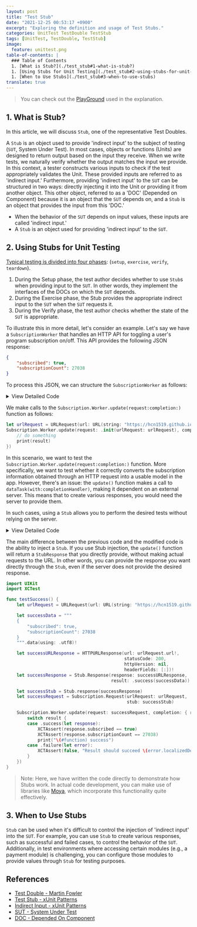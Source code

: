 ```yaml
---
layout: post
title: "Test Stub"
date: "2021-12-25 00:53:17 +0900"
excerpt: "Exploring the definition and usage of Test Stubs."
categories: UnitTest TestDouble TestStub
tags: [UnitTest, TestDouble, TestStub]
image:
  feature: unittest.png
table-of-contents: |
  ### Table of Contents
  1. [What is Stub?](./test_stub#1-what-is-stub?)
  1. [Using Stubs for Unit Testing](./test_stub#2-using-stubs-for-unit-testing)
  1. [When to Use Stubs](./test_stub#3-when-to-use-stubs)
translate: true
---
```


> You can check out the [PlayGround](https://github.com/hcn1519/TestDoublePlayGround) used in the explanation.

## 1. What is Stub?

In this article, we will discuss `Stub`, one of the representative Test Doubles.

A `Stub` is an object used to provide 'indirect input' to the subject of testing (`SUT`, System Under Test). In most cases, objects or functions (Units) are designed to return output based on the input they receive. When we write tests, we naturally verify whether the output matches the input we provide. In this context, a tester constructs various inputs to check if the test appropriately validates the Unit. These provided inputs are referred to as 'indirect input.' Furthermore, providing 'indirect input' to the `SUT` can be structured in two ways: directly injecting it into the Unit or providing it from another object. This other object, referred to as a 'DOC' (Depended on Component) because it is an object that the `SUT` depends on, and a `Stub` is an object that provides the input from this 'DOC.'

- When the behavior of the `SUT` depends on input values, these inputs are called 'indirect input.'
- A `Stub` is an object used for providing 'indirect input' to the `SUT`.

## 2. Using Stubs for Unit Testing

[Typical testing is divided into four phases](https://hcn1519.github.io/en/articles/2021-09/unittest): (`setup`, `exercise`, `verify`, `teardown`).

1. During the Setup phase, the test author decides whether to use `Stub`s when providing input to the `SUT`. In other words, they implement the interfaces of the DOCs on which the `SUT` depends.
2. During the Exercise phase, the Stub provides the appropriate indirect input to the `SUT` when the `SUT` requests it.
3. During the Verify phase, the test author checks whether the state of the `SUT` is appropriate.

To illustrate this in more detail, let's consider an example. Let's say we have a `SubscriptionWorker` that handles an HTTP API for toggling a user's program subscription on/off. This API provides the following JSON response:

```json
{
    "subscribed": true,
    "subscriptionCount": 27038
}
```

To process this JSON, we can structure the `SubscriptionWorker` as follows:

<details>
    <summary>View Detailed Code</summary>

{% highlight swift %}
protocol RequestConvertible {
    var urlRequest: URLRequest { get }
}

enum Subscription {
    enum SubscriptionError: Swift.Error {
        case unExpected(response: HTTPURLResponse)
    }

    struct Request: RequestConvertible {
        let urlRequest: URLRequest
    }

    struct Response: Decodable {
        let subscribed: Int
        let subscriptionCount: Bool
    }

    struct Worker {
        static func update(request: RequestConvertible,
                           completion: @escaping ((Result<Response, Error>) -> Void)) {

            let dataTask = URLSession(configuration: .default)
                .dataTask(with: request.urlRequest, completionHandler: { data, urlResponse, error in

                    if let error = error {
                        completion(.failure(error))
                    }
                    guard
                        let data = data,
                        let urlResponse = urlResponse as? HTTPURLResponse else {
                            return
                        }
                    switch urlResponse.statusCode {
                    case 200:
                        do {
                            let response = try JSONDecoder().decode(Response.self,
                                                                    from: data)
                            completion(.success(response))
                        } catch {
                            completion(.failure(error))
                        }
                    default:
                        completion(.failure(SubscriptionError.unExpected(response: urlResponse)))
                    }
                })
            dataTask.resume()
        }
    }
}
{% endhighlight %}

</details>

We make calls to the `Subscription.Worker.update(request:completion:)` function as follows:

```swift
let urlRequest = URLRequest(url: URL(string: "https://hcn1519.github.io")!)
Subscription.Worker.update(request: .init(urlRequest: urlRequest), completion: { result in
    // do something
    print(result)
})
```

In this scenario, we want to test the `Subscription.Worker.update(request:completion:)` function. More specifically, we want to test whether it correctly converts the subscription information obtained through an HTTP request into a usable model in the app. However, there's an issue: the `update()` function makes a call to `dataTask(with:completionHandler)`, making it dependent on an external server. This means that to create various responses, you would need the server to provide them.

In such cases, using a `Stub` allows you to perform the desired tests without relying on the server.

<details>
    <summary>View Detailed Code</summary>

{% highlight swift %}
import Foundation

public protocol RequestConvertible {
    var urlRequest: URLRequest { get }
    var stub: Stub? { get }
}

public enum Stub {
    case response(Response)
    
    public struct Response {
        public let response: URLResponse
        public let result: Result<Data, Error>

        public init(response: URLResponse, result: Result<Data, Error>) {
            self.response = response
            self.result = result
        }
    }
    
    public enum Error: Swift.Error {
        case emptyStubResponse
        case statusCode(Int)
    }
}

public enum Subscription {
    public enum Error: Swift.Error {
        case unExpected(response: HTTPURLResponse)
    }
    
    public struct Request: RequestConvertible {
        public let urlRequest: URLRequest
        public var stub: Stub?

        public init(urlRequest: URLRequest, stub: Stub?) {
            self.urlRequest = urlRequest
            self.stub = stub
        }
    }
    
    public struct Response: Decodable {
        public let subscribed: Bool
        public let subscriptionCount: Int
    }
    
    public struct Worker {
        public static func update(request: Request,
                                  completion: @escaping ((Result<Response, Swift.Error>) -> Void)) {
            
            let dataTask = URLSession(configuration: .default)
                .dataTask(request: request, completionHanlder: { data, urlResponse, error in
                    
                    if let error = error {
                        completion(.failure(error))
                    }
                    guard
                        let data = data,
                        let urlResponse = urlResponse as? HTTPURLResponse else {
                            return
                        }
                    switch urlResponse.statusCode {
                    case 200:
                        do {
                            let response = try JSONDecoder().decode(Response.self,
                                                                    from: data)
                            completion(.success(response))


                        } catch {
                            completion(.failure(error))
                        }
                    default:
                        completion(.failure(Error.unExpected(response: urlResponse)))
                    }
                })
            dataTask?.resume()
        }
    }
}

extension URLSession {
    public typealias CompletionHandler = (Data?, URLResponse?, Swift.Error?) -> Void
    
    public func dataTask(request: RequestConvertible,
                         completionHanlder: @escaping CompletionHandler) -> URLSessionDataTask? {
        
        guard let stub = request.stub else {
            return dataTask(with: request.urlRequest, completionHandler: completionHanlder)
        }
        
        switch stub {
        case .response(let stubResponse):
            switch stubResponse.result {
            case .success(let data):
                completionHanlder(data, stubResponse.response, nil)
            case .failure(let error):
                completionHanlder(nil, stubResponse.response, error)
            }
        }
        return nil
    }
}
{% endhighlight %}

</details>

The main difference between the previous code and the modified code is the ability to inject a `Stub`. If you use Stub injection, the `update()` function will return a `StubResponse` that you directly provide, without making actual requests to the URL. In other words, you can provide the response you want directly through the `Stub`, even if the server does not provide the desired response.

```swift
import UIKit
import XCTest

func testSuccess() {
    let urlRequest = URLRequest(url: URL(string: "https://hcn1519.github.io")!)

    let successData = """
    {
        "subscribed": true,
        "subscriptionCount": 27038
    }
    """.data(using: .utf8)!

    let successURLResponse = HTTPURLResponse(url: urlRequest.url!,
                                             statusCode: 200,
                                             httpVersion: nil,
                                             headerFields: [:])!
    let successResponse = Stub.Response(response: successURLResponse,
                                        result: .success(successData))

    let successStub = Stub.response(successResponse)
    let successRequest = Subscription.Request(urlRequest: urlRequest,
                                              stub: successStub)

    Subscription.Worker.update(request: successRequest, completion: { result in
        switch result {
        case .success(let response):
            XCTAssert(response.subscribed == true)
            XCTAssert(response.subscriptionCount == 27038)
            print("\(#function) success")
        case .failure(let error):
            XCTAssert(false, "Result should succeed \(error.localizedDescription)")
        }
    })
}
```

> Note: Here, we have written the code directly to demonstrate how Stubs work. In actual code development, you can make use of libraries like [Moya](https://github.com/Moya/Moya/blob/master/docs/Testing.md), which incorporate this functionality quite effectively.

## 3. When to Use Stubs

`Stub` can be used when it's difficult to control the injection of 'indirect input' into the `SUT`. For example, you can use `Stub` to create various responses, such as successful and failed cases, to control the behavior of the `SUT`. Additionally, in test environments where accessing certain modules (e.g., a payment module) is challenging, you can configure those modules to provide values through `Stub` for testing purposes.

## References

- [Test Double - Martin Fowler](https://martinfowler.com/bliki/TestDouble.html)
- [Test Stub - xUnit Patterns](http://xunitpatterns.com/Test%20Stub.html)
- [Indirect Input - xUnit Patterns](http://xunitpatterns.com/indirect%20input.html)
- [SUT - System Under Test](http://xunitpatterns.com/SUT.html)
- [DOC - Depended On Component](http://xunitpatterns.com/DOC.html)